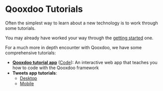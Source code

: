 # Qooxdoo Tutorials

Often the simplest way to learn about a new technology is to work through some
tutorials.

You may already have worked your way through the
[getting started](?id=getting-started) one.

For a much more in depth encounter with Qooxdoo, we have some comprehensive
tutorials:

- [**Qooxdoo tutorial app**](http://www.qooxdoo.org/qxl.tutorial)
  ([Code](https://github.com/qooxdoo/qxl.tutorial)): An interactive web app that teaches you how 
  to code with the Qooxdoo framework
- **Tweets app tutorials**:
  - [Desktop](https://qooxdoo.org/documentation/#/tutorial/twitter/)
  - [Mobile](https://qooxdoo.org/documentation/#/mobile/tutorial) 
